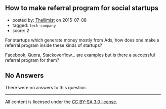 ## How to make referral program for social startups

- posted by: [Thellimist](https://stackexchange.com/users/5431417/thellimist) on 2015-07-08
- tagged: `tech-company`
- score: 2

For startups which generate money mostly from Ads, how does one make a referral program inside these kinds of startups?

Facebook, Quora, Stackoverflow... are examples but is there a successful referral program for them?

## No Answers

There were no answers to this question.


---

All content is licensed under the [CC BY-SA 3.0 license](https://creativecommons.org/licenses/by-sa/3.0/).
